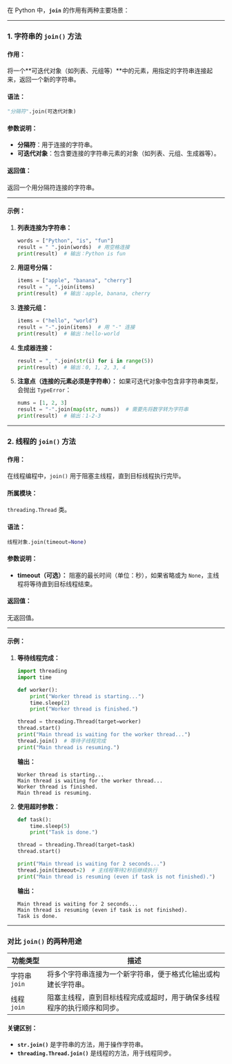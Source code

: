 在 Python 中，**`join`** 的作用有两种主要场景：

---

### **1. 字符串的 `join()` 方法**
#### **作用：**
将一个**可迭代对象（如列表、元组等）**中的元素，用指定的字符串连接起来，返回一个新的字符串。

#### **语法：**
```python
"分隔符".join(可迭代对象)
```

#### **参数说明：**
- **分隔符**：用于连接的字符串。
- **可迭代对象**：包含要连接的字符串元素的对象（如列表、元组、生成器等）。

#### **返回值：**
返回一个用分隔符连接的字符串。

---

#### **示例：**

1. **列表连接为字符串：**
   ```python
   words = ["Python", "is", "fun"]
   result = " ".join(words)  # 用空格连接
   print(result)  # 输出：Python is fun
   ```

2. **用逗号分隔：**
   ```python
   items = ["apple", "banana", "cherry"]
   result = ", ".join(items)
   print(result)  # 输出：apple, banana, cherry
   ```

3. **连接元组：**
   ```python
   items = ("hello", "world")
   result = "-".join(items)  # 用 "-" 连接
   print(result)  # 输出：hello-world
   ```

4. **生成器连接：**
   ```python
   result = ", ".join(str(i) for i in range(5))
   print(result)  # 输出：0, 1, 2, 3, 4
   ```

5. **注意点（连接的元素必须是字符串）：**
   如果可迭代对象中包含非字符串类型，会抛出 `TypeError`：
   ```python
   nums = [1, 2, 3]
   result = "-".join(map(str, nums))  # 需要先将数字转为字符串
   print(result)  # 输出：1-2-3
   ```

---

### **2. 线程的 `join()` 方法**
#### **作用：**
在线程编程中，`join()` 用于阻塞主线程，直到目标线程执行完毕。

#### **所属模块：**
`threading.Thread` 类。

#### **语法：**
```python
线程对象.join(timeout=None)
```

#### **参数说明：**
- **timeout（可选）：** 阻塞的最长时间（单位：秒），如果省略或为 `None`，主线程将等待直到目标线程结束。

#### **返回值：**
无返回值。

---

#### **示例：**

1. **等待线程完成：**
   ```python
   import threading
   import time
   
   def worker():
       print("Worker thread is starting...")
       time.sleep(2)
       print("Worker thread is finished.")
   
   thread = threading.Thread(target=worker)
   thread.start()
   print("Main thread is waiting for the worker thread...")
   thread.join()  # 等待子线程完成
   print("Main thread is resuming.")
   ```

   **输出：**
   ```plaintext
   Worker thread is starting...
   Main thread is waiting for the worker thread...
   Worker thread is finished.
   Main thread is resuming.
   ```

2. **使用超时参数：**
   ```python
   def task():
       time.sleep(5)
       print("Task is done.")
   
   thread = threading.Thread(target=task)
   thread.start()
   
   print("Main thread is waiting for 2 seconds...")
   thread.join(timeout=2)  # 主线程等待2秒后继续执行
   print("Main thread is resuming (even if task is not finished).")
   ```

   **输出：**
   ```plaintext
   Main thread is waiting for 2 seconds...
   Main thread is resuming (even if task is not finished).
   Task is done.
   ```

---

### **对比 `join()` 的两种用途**

| 功能类型      | 描述                                                         |
| ------------- | ------------------------------------------------------------ |
| 字符串 `join` | 将多个字符串连接为一个新字符串，便于格式化输出或构建长字符串。 |
| 线程 `join`   | 阻塞主线程，直到目标线程完成或超时，用于确保多线程程序的执行顺序和同步。 |

#### **关键区别：**
- **`str.join()`** 是字符串的方法，用于操作字符串。
- **`threading.Thread.join()`** 是线程的方法，用于线程同步。
